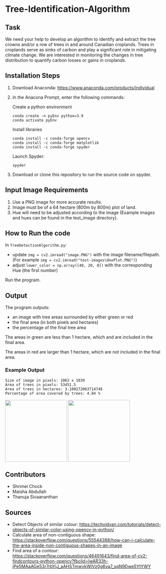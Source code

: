 # Tree-Identification-Algorithm

## Task
We need your help to develop an algorithm to identify and extract the tree crowns and/or a row of trees in and around Canadian croplands. Trees in croplands serve as sinks of carbon and play a significant role in mitigating climate change. We are interested in monitoring the changes in tree distribution to quantify carbon losses or gains in croplands.

## Installation Steps

1. Download Anaconda: https://www.anaconda.com/products/individual
2. In the Anacona Prompt, enter the following commands:

    Create a python environment
    ```
    conda create -n pyEnv python=3.9
    conda activate pyEnv
    ```
    
    Install libraries
    ```
    conda install -c conda-forge opencv
    conda install -c conda-forge matplotlib
    conda install -c conda-forge spyder
    ```
    
    Launch Spyder:
    ```
    spyder
    ```
3. Download or clone this repository to run the source code on spyder.

## Input Image Requirements

1. Use a PNG image for more accurate results.
2. Image must be of a 64 hectare (800m by 800m) plot of land.
3. Hue will need to be adjusted according to the image (Example images and hues can be found in the test_image directory).

## How to Run the code

In  `TreeDetectionAlgorithm.py`:
* update `img = cv2.imread("image.PNG")` with the image filename/filepath. (For example `img = cv2.imread("test-images\OnePlot.PNG")`)
* adjust `lower_color = np.array([40, 20, 0])` with the corresponding Hue (the first number)

Run the program.

## Output

The program outputs:
* an image with tree areas surrounded by either green or red
* the final area (in both pixels and hectares)
* the percentage of the final tree area

The areas in green are less than 1 hectare, which and are included in the final area.

The areas in red are larger than 1 hectare, which are not included in the final area.

### Example Output
```
Size of image in pixels: 1062 x 1039
Area of trees in pixels: 53451.5
Area of trees in hectares: 3.100272063714748
Percentage of area covered by trees: 4.84 %
```
<p>
<img src="https://github.com/thanujasiva/MTM-identifying-trees/blob/main/test-images/IsolatedHouse.png" align="center" height="200" width="200"/>
<img src="https://github.com/thanujasiva/MTM-identifying-trees/blob/main/test-images/IsolatedHouse_Output.png" align="center" height="200" width="200"/>
</p>

## Contributors
* Shrimei Chock
* Maisha Abdullah
* Thanuja Sivaananthan

## Sources
* Detect Objects of similar colour: https://techvidvan.com/tutorials/detect-objects-of-similar-color-using-opencv-in-python/ 
* Calculate area of non-contiguous shape: https://stackoverflow.com/questions/55544388/how-can-i-calculate-the-area-inside-non-contiguous-shapes-in-an-image
* Find area of a contour: https://stackoverflow.com/questions/46491643/find-area-of-cv2-findcontours-python-opencv?fbclid=IwAR33h-jPe5MAaAGe53r7rbYjJ_aAHSTmwvkWlVz0g6va7_xqN9Dwe5YtYWY

